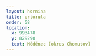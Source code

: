 ```yaml
---
layout: hornina
title: ortorula
order: 58
location:
  x: 993478
  y: 829290
  text: Měděnec (okres Chomutov)
---
```


